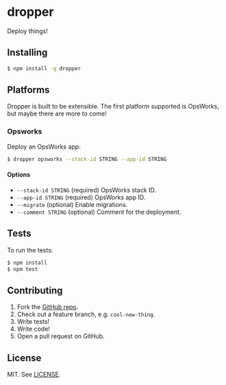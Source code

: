 # dropper

Deploy things!

## Installing

```bash
$ npm install -g dropper
```

## Platforms

Dropper is built to be extensible. The first platform supported is OpsWorks,
but maybe there are more to come!

### Opsworks

Deploy an OpsWorks app:

```bash
$ dropper opsworks --stack-id STRING --app-id STRING
```

#### Options

- `--stack-id STRING` (required) OpsWorks stack ID.
- `--app-id STRING` (required) OpsWorks app ID.
- `--migrate` (optional) Enable migrations.
- `--comment STRING` (optional) Comment for the deployment.

## Tests

To run the tests:

```bash
$ npm install
$ npm test
```

## Contributing

1. Fork the [GitHub repo](https://github.com/grampajoe/dropper).
2. Check out a feature branch, e.g. `cool-new-thing`.
3. Write tests!
4. Write code!
5. Open a pull request on GitHub.

## License

MIT. See [LICENSE](LICENSE).
